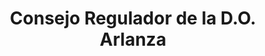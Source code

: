 ---
title: "Consejo Regulador de la D.O. Arlanza"
url: /lerma/consejo-regulador-de-la-d-o-arlanza/
shop: bebidas
---